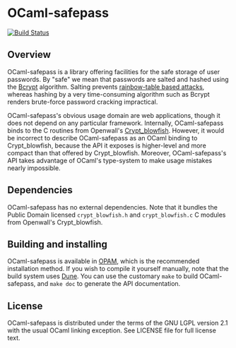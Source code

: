 OCaml-safepass
==============

[![Build Status](https://travis-ci.org/darioteixeira/ocaml-safepass.svg?branch=master)](https://travis-ci.org/darioteixeira/ocaml-safepass)


Overview
--------

OCaml-safepass is a library offering facilities for the safe storage of
user passwords.  By "safe" we mean that passwords are salted and hashed
using the [Bcrypt][] algorithm.  Salting prevents [rainbow-table based
attacks][RT], whereas hashing by a very time-consuming algorithm such as
Bcrypt renders brute-force password cracking impractical.

OCaml-safepass's obvious usage domain are web applications, though it does not
depend on any particular framework.  Internally, OCaml-safepass binds to the C
routines from Openwall's [Crypt_blowfish][Crypt].  However, it would be
incorrect to describe OCaml-safepass as an OCaml binding to Crypt_blowfish,
because the API it exposes is higher-level and more compact than that offered
by Crypt_blowfish.  Moreover, OCaml-safepass's API takes advantage of OCaml's
type-system to make usage mistakes nearly impossible.


Dependencies
------------

OCaml-safepass has no external dependencies.  Note that it bundles
the Public Domain licensed `crypt_blowfish.h` and `crypt_blowfish.c`
C modules from Openwall's Crypt_blowfish.


Building and installing
-----------------------

OCaml-safepass is available in [OPAM][], which is the recommended installation
method.  If you wish to compile it yourself manually, note that the build system
uses [Dune][].  You can use the customary `make` to build OCaml-safepass, and
`make doc` to generate the API documentation.


License
-------

OCaml-safepass is distributed under the terms of the GNU LGPL version 2.1 with
the usual OCaml linking exception.  See LICENSE file for full license text.


[Bcrypt]: https://en.wikipedia.org/wiki/Bcrypt
[RT]: https://en.wikipedia.org/wiki/Rainbow_table
[Crypt]: http://www.openwall.com/crypt/
[OPAM]: https://opam.ocaml.org/
[Dune]: https://github.com/ocaml/dune
